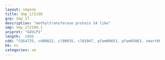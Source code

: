 ```yaml
---
layout: smgene
title: Smp_172190
grp: Smp_17
description: "methyltransferase protein 14 like"
smp: Smp_172190.1
uniprot: "G4VLP1"
length:  2466
cdd: "COG4725, cd00022, cl00035, cl01947, pfam00653, pfam05063, smart00238"
kk: ns
categories: sm
---
```

